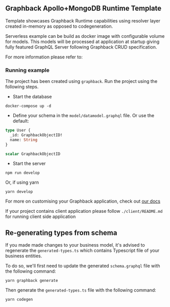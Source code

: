 ## Graphback Apollo+MongoDB Runtime Template

Template showcases Graphback Runtime capabilities using
resolver layer created in-memory as opposed to codegeneration.

Serverless example can be build as docker image with configurable volume for models. 
This models will be processed at application at startup giving fully featured GraphQL Server 
following Graphback CRUD specification.

For more information please refer to: 

### Running example

The project has been created using `graphback`. Run the project using the following steps.

- Start the database

```
docker-compose up -d
```

- Define your schema in the `model/datamodel.graphql` file. Or use the default:

```graphql
type User {
  _id: GraphbackObjectID!
  name: String
}

scalar GraphbackObjectID
```

- Start the server

```
npm run develop
```

Or, if using yarn

```
yarn develop
```

For more on customising your Graphback application, check out [our docs](https://graphback.dev/docs/gettingstarted)

If your project contains client application please follow `./client/README.md` for running client side application

## Re-generating types from schema

If you made made changes to your business model, it's advised to regenerate the `generated-types.ts` which contains Typescript file of your business entities. 

To do so, we'll first need to update the generated `schema.graphql` file with the following command:

```
yarn graphback generate
```

Then generate the `generated-types.ts` file with the following command:

```
yarn codegen
```